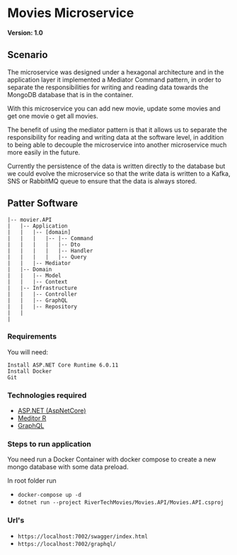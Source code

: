 # Movies Microservice
**Version: 1.0**
## Scenario

The microservice was designed under a hexagonal architecture and in the application layer it implemented a Mediator Command pattern, in order to separate the responsibilities for writing and reading data towards the MongoDB database that is in the container.

With this microservice you can add new movie, update some movies and get one movie o get all movies.

The benefit of using the mediator pattern is that it allows us to separate the responsibility for reading and writing data at the software level, in addition to being able to decouple the microservice into another microservice much more easily in the future.

Currently the persistence of the data is written directly to the database but we could evolve the microservice so that the write data is written to a Kafka, SNS or RabbitMQ queue to ensure that the data is always stored.
## Patter Software

    |-- movier.API
    |   |-- Application
    |   |   |-- [domain]
    |   |   |   |-- |-- Command
    |   |   |   |   |-- Dto
    |   |   |   |   |-- Handler
    |   |   |   |   |-- Query
    |   |   |-- Mediator
    |   |-- Domain
    |   |   |-- Model
    |   |   |-- Context
    |   |-- Infrastructure
    |   |   |-- Controller
    |   |   |-- GraphQL
    |   |   |-- Repository
    |   |
    |
  

### Requirements
You will need:

    Install ASP.NET Core Runtime 6.0.11
    Install Docker
    Git

### Technologies required

- [ASP.NET (AspNetCore)](https://dotnet.microsoft.com/apps/aspnet)
- [Meditor R](https://github.com/jbogard/MediatR)
- [GraphQL](https://github.com/graphql-dotnet/graphql-dotnet)

### Steps to run application

You need run a Docker Container with docker compose to create a new mongo database with some data preload.

In root folder run
- ``docker-compose up -d``
- ``dotnet run --project RiverTechMovies/Movies.API/Movies.API.csproj``

### Url's
- ``https://localhost:7002/swagger/index.html``
- ``https://localhost:7002/graphql/``